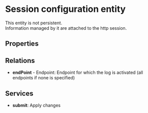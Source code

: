 # Session configuration entity  
This entity is not persistent.  
Information managed by it are attached to the http session.  

## Properties
## Relations
* **endPoint** - Endpoint: Endpoint for which the log is activated (all endpoints if none is specified)
## Services
* **submit**: Apply changes
